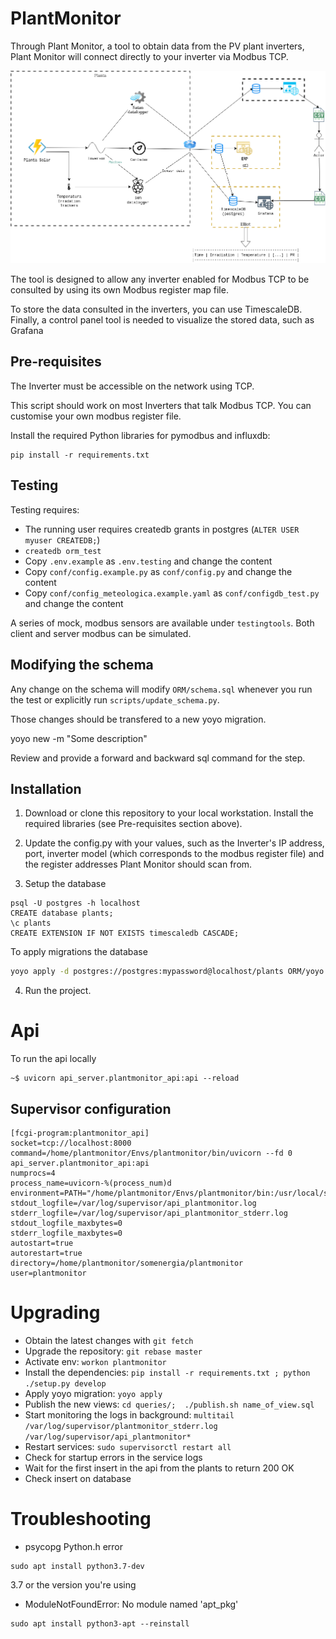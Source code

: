 # PlantMonitor

Through Plant Monitor, a tool to obtain data from the PV plant inverters,
Plant Monitor will connect directly to your inverter via Modbus TCP.

![Plant Schematics](/docs/plantmonitor.png?raw=true "Plant Schematics")

The tool is designed to allow any inverter enabled for Modbus TCP to be consulted by
using its own Modbus register map file.

To store the data consulted in the inverters, you can use TimescaleDB.
Finally, a control panel tool is needed to visualize the stored data, such as Grafana

## Pre-requisites

The Inverter must be accessible on the network using TCP.

This script should work on most Inverters that talk Modbus TCP. You can
customise your own modbus register file.

Install the required Python libraries for pymodbus and influxdb:

```
pip install -r requirements.txt
```

## Testing

Testing requires:

- The running user requires createdb grants in postgres (`ALTER USER myuser CREATEDB;`)
- `createdb orm_test`
- Copy `.env.example` as `.env.testing` and change the content
- Copy `conf/config.example.py` as `conf/config.py` and change the content
- Copy `conf/config_meteologica.example.yaml` as `conf/configdb_test.py` and change the content

A series of mock, modbus sensors are available under `testingtools`.
Both client and server modbus can be simulated.

## Modifying the schema

Any change on the schema will modify `ORM/schema.sql` whenever
you run the test or explicitly run `scripts/update_schema.py`.

Those changes should be transfered to a new yoyo migration.

yoyo new -m "Some description"

Review and provide a forward and backward sql command for the step.

## Installation

1. Download or clone this repository to your local workstation. Install the
required libraries (see Pre-requisites section above).

2. Update the config.py with your values, such as the Inverter's IP address,
port, inverter model (which corresponds to the modbus register file) and the
register addresses Plant Monitor should scan from.

3. Setup the database

```
psql -U postgres -h localhost
CREATE database plants;
\c plants
CREATE EXTENSION IF NOT EXISTS timescaledb CASCADE;
```

To apply migrations the database 

```bash
yoyo apply -d postgres://postgres:mypassword@localhost/plants ORM/yoyo
```


4. Run the project.

Api
===

To run the api locally

```
~$ uvicorn api_server.plantmonitor_api:api --reload
```

Supervisor configuration
------------------------

```
[fcgi-program:plantmonitor_api]
socket=tcp://localhost:8000
command=/home/plantmonitor/Envs/plantmonitor/bin/uvicorn --fd 0 api_server.plantmonitor_api:api 
numprocs=4
process_name=uvicorn-%(process_num)d
environment=PATH="/home/plantmonitor/Envs/plantmonitor/bin:/usr/local/sbin:/usr/local/bin:/usr/sbin:/usr/bin:/sbin:/bin"
stdout_logfile=/var/log/supervisor/api_plantmonitor.log
stderr_logfile=/var/log/supervisor/api_plantmonitor_stderr.log
stdout_logfile_maxbytes=0
stderr_logfile_maxbytes=0
autostart=true
autorestart=true
directory=/home/plantmonitor/somenergia/plantmonitor
user=plantmonitor
```

Upgrading
=========

- Obtain the latest changes with `git fetch`
- Upgrade the repository: `git rebase master`
- Activate env: `workon plantmonitor`
- Install the dependencies: `pip install -r requirements.txt ; python ./setup.py develop`
- Apply yoyo migration: `yoyo apply`
- Publish the new views: `cd queries/;  ./publish.sh name_of_view.sql`
- Start monitoring the logs in background: `multitail /var/log/supervisor/plantmonitor_stderr.log /var/log/supervisor/api_plantmonitor*`
- Restart services: `sudo supervisorctl restart all`
- Check for startup errors in the service logs
- Wait for the first insert in the api from the plants to return 200 OK
- Check insert on database

Troubleshooting
===============

* psycopg Python.h error

```
sudo apt install python3.7-dev
```

3.7 or the version you're using

* ModuleNotFoundError: No module named 'apt_pkg'

```
sudo apt install python3-apt --reinstall
```

